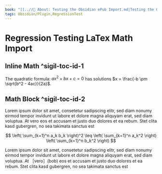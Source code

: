 ```yaml
---
book: "[[..//📓 About꞉ Testing the Obsidian ePub Import.md|Testing the Obsidian ePub Import]]"
tags: Obsidian/Plugin,RegressionTest
---
```


# Regression Testing LaTex Math Import

## Inline Math ^sigil-toc-id-1

The quadratic formula: $ax^2 + bx + c = 0$ has solutions $x = \frac{-b \pm \sqrt{b^2 - 4ac}}{2a}$.

## Math Block ^sigil-toc-id-2

Lorem ipsum dolor sit amet, consetetur sadipscing elitr, sed diam nonumy eirmod tempor invidunt ut labore et dolore magna aliquyam erat, sed diam voluptua. At vero eos et accusam et justo duo dolores et ea rebum. Stet clita kasd gubergren, no sea takimata sanctus est

$$ \left( \sum_{k=1}^n a_k b_k \right)^2 \leq \left( \sum_{k=1}^n a_k^2 \right) \left( \sum_{k=1}^n b_k^2 \right) $$

Lorem ipsum dolor sit amet, consetetur sadipscing elitr, sed diam nonumy eirmod tempor invidunt ut labore et dolore magna aliquyam erat, sed diam voluptua. At ［vero］(bob) eos et accusam et justo duo dolores et ea rebum. Stet clita kasd gubergren, no sea takimata sanctus est